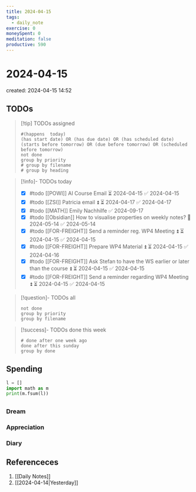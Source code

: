 ```yaml
---
title: 2024-04-15
tags:
  - daily_note
exercise: 0
moneySpent: 0
meditation: false
productive: 590
---
```

# 2024-04-15
created: 2024-04-15 14:52

## TODOs
>[!tip] TODOs assigned
> ```tasks
> #(happens  today)
> (has start date) OR (has due date) OR (has scheduled date)
> (starts before tomorrow) OR (due before tomorrow) OR (scheduled before tomorrow)
> not done
> group by priority
> # group by filename
> # group by heading
> ```

>[!info]- TODOs today
>- [x] #todo [[POWI]] AI Course Email ⏳ 2024-04-15 ✅ 2024-04-15
>- [x] #todo [[ZSI]] Patricia email ⏫ ⏳ 2024-04-17 ✅ 2024-04-17
>- [x] #todo [[MATH]] Emily Nachhilfe ✅ 2024-09-17
>- [x] #todo [[Obsidian]] How to visualise properties on weekly notes? 🛫 2024-05-14 ✅ 2024-05-14
>- [x] #todo [[FOR-FREIGHT]] Send a reminder reg. WP4 Meeting ⏫ ⏳ 2024-04-15 ✅ 2024-04-15
>- [x] #todo [[FOR-FREIGHT]] Prepare WP4 Material ⏫ ⏳ 2024-04-15 ✅ 2024-04-16
>- [x] #todo [[FOR-FREIGHT]] Ask Stefan to have the WS earlier or later than the course ⏫ ⏳ 2024-04-15 ✅ 2024-04-15
>- [x] #todo [[FOR-FREIGHT]] Send a reminder regarding WP4 Meeting ⏫ ⏳ 2024-04-15 ✅ 2024-04-15

>[!question]- TODOs all
> ```tasks
> not done
> group by priority
> group by filename
> ```

>[!success]- TODOs done this week
> ```tasks
> # done after one week ago
> done after this sunday
> group by done
>  ```

## Spending
```python
l = []
import math as m
print(m.fsum(l))
```

##
### Dream

### Appreciation

### Diary

## Referenceces
1. [[Daily Notes]]
2. [[2024-04-14|Yesterday]]